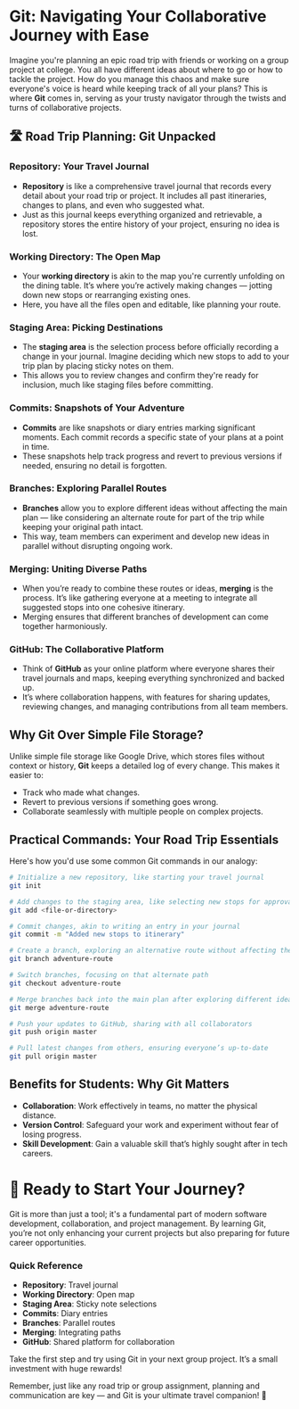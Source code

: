 # Git: Navigating Your Collaborative Journey with Ease

Imagine you're planning an epic road trip with friends or working on a group project at college. You all have different ideas about where to go or how to tackle the project. How do you manage this chaos and make sure everyone's voice is heard while keeping track of all your plans? This is where **Git** comes in, serving as your trusty navigator through the twists and turns of collaborative projects.

## 🛣️ Road Trip Planning: Git Unpacked

### Repository: Your Travel Journal
- **Repository** is like a comprehensive travel journal that records every detail about your road trip or project. It includes all past itineraries, changes to plans, and even who suggested what.
- Just as this journal keeps everything organized and retrievable, a repository stores the entire history of your project, ensuring no idea is lost.

### Working Directory: The Open Map
- Your **working directory** is akin to the map you're currently unfolding on the dining table. It’s where you’re actively making changes — jotting down new stops or rearranging existing ones.
- Here, you have all the files open and editable, like planning your route.

### Staging Area: Picking Destinations
- The **staging area** is the selection process before officially recording a change in your journal. Imagine deciding which new stops to add to your trip plan by placing sticky notes on them.
- This allows you to review changes and confirm they're ready for inclusion, much like staging files before committing.

### Commits: Snapshots of Your Adventure
- **Commits** are like snapshots or diary entries marking significant moments. Each commit records a specific state of your plans at a point in time.
- These snapshots help track progress and revert to previous versions if needed, ensuring no detail is forgotten.

### Branches: Exploring Parallel Routes
- **Branches** allow you to explore different ideas without affecting the main plan — like considering an alternate route for part of the trip while keeping your original path intact.
- This way, team members can experiment and develop new ideas in parallel without disrupting ongoing work.

### Merging: Uniting Diverse Paths
- When you’re ready to combine these routes or ideas, **merging** is the process. It’s like gathering everyone at a meeting to integrate all suggested stops into one cohesive itinerary.
- Merging ensures that different branches of development can come together harmoniously.

### GitHub: The Collaborative Platform
- Think of **GitHub** as your online platform where everyone shares their travel journals and maps, keeping everything synchronized and backed up.
- It’s where collaboration happens, with features for sharing updates, reviewing changes, and managing contributions from all team members.

## Why Git Over Simple File Storage?

Unlike simple file storage like Google Drive, which stores files without context or history, **Git** keeps a detailed log of every change. This makes it easier to:
- Track who made what changes.
- Revert to previous versions if something goes wrong.
- Collaborate seamlessly with multiple people on complex projects.

## Practical Commands: Your Road Trip Essentials

Here's how you'd use some common Git commands in our analogy:

```bash
# Initialize a new repository, like starting your travel journal
git init 

# Add changes to the staging area, like selecting new stops for approval
git add <file-or-directory>

# Commit changes, akin to writing an entry in your journal
git commit -m "Added new stops to itinerary"

# Create a branch, exploring an alternative route without affecting the main plan
git branch adventure-route

# Switch branches, focusing on that alternate path
git checkout adventure-route

# Merge branches back into the main plan after exploring different ideas
git merge adventure-route

# Push your updates to GitHub, sharing with all collaborators
git push origin master

# Pull latest changes from others, ensuring everyone’s up-to-date
git pull origin master
```

## Benefits for Students: Why Git Matters

- **Collaboration**: Work effectively in teams, no matter the physical distance.
- **Version Control**: Safeguard your work and experiment without fear of losing progress.
- **Skill Development**: Gain a valuable skill that’s highly sought after in tech careers.

# 🚀 Ready to Start Your Journey?

Git is more than just a tool; it's a fundamental part of modern software development, collaboration, and project management. By learning Git, you’re not only enhancing your current projects but also preparing for future career opportunities.

### Quick Reference

- **Repository**: Travel journal
- **Working Directory**: Open map
- **Staging Area**: Sticky note selections
- **Commits**: Diary entries
- **Branches**: Parallel routes
- **Merging**: Integrating paths
- **GitHub**: Shared platform for collaboration

Take the first step and try using Git in your next group project. It’s a small investment with huge rewards!

Remember, just like any road trip or group assignment, planning and communication are key — and Git is your ultimate travel companion! 🌟